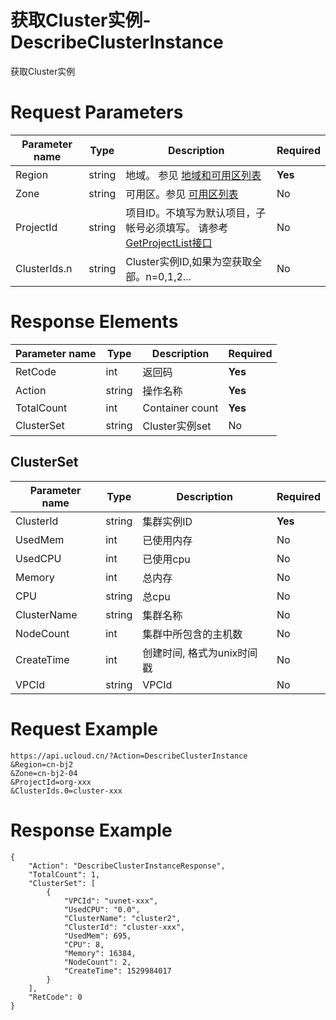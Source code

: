 # 获取Cluster实例-DescribeClusterInstance

获取Cluster实例

# Request Parameters
|Parameter name|Type|Description|Required|
|---|---|---|---|
|Region|string|地域。 参见 [地域和可用区列表](api/summary/regionlist)|**Yes**|
|Zone|string|可用区。参见 [可用区列表](api/summary/regionlist)|No|
|ProjectId|string|项目ID。不填写为默认项目，子帐号必须填写。 请参考[GetProjectList接口](api/summary/get_project_list)|No|
|ClusterIds.n|string|Cluster实例ID,如果为空获取全部。n=0,1,2...|No|

# Response Elements
|Parameter name|Type|Description|Required|
|---|---|---|---|
|RetCode|int|返回码|**Yes**|
|Action|string|操作名称|**Yes**|
|TotalCount|int|Container count|**Yes**|
|ClusterSet|string|Cluster实例set|No|

## ClusterSet
|Parameter name|Type|Description|Required|
|---|---|---|---|
|ClusterId|string|集群实例ID|**Yes**|
|UsedMem|int|已使用内存|No|
|UsedCPU|int|已使用cpu|No|
|Memory|int|总内存|No|
|CPU|string|总cpu|No|
|ClusterName|string|集群名称|No|
|NodeCount|int|集群中所包含的主机数|No|
|CreateTime|int|创建时间, 格式为unix时间戳|No|
|VPCId|string|VPCId|No|

# Request Example
```
https://api.ucloud.cn/?Action=DescribeClusterInstance
&Region=cn-bj2
&Zone=cn-bj2-04
&ProjectId=org-xxx
&ClusterIds.0=cluster-xxx
```

# Response Example
```
{
    "Action": "DescribeClusterInstanceResponse", 
    "TotalCount": 1, 
    "ClusterSet": [
        {
            "VPCId": "uvnet-xxx", 
            "UsedCPU": "0.0", 
            "ClusterName": "cluster2", 
            "ClusterId": "cluster-xxx", 
            "UsedMem": 695, 
            "CPU": 8, 
            "Memory": 16384, 
            "NodeCount": 2, 
            "CreateTime": 1529984017
        }
    ], 
    "RetCode": 0
}
```

